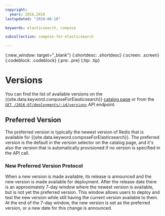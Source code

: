 ```yaml
---
copyright:
  years: 2016,2018
lastupdated: "2018-06-18"

keywords: elasticsearch, compose

subcollection: compose-for-elasticsearch

---
```


{:new_window: target="_blank"}
{:shortdesc: .shortdesc}
{:screen: .screen}
{:codeblock: .codeblock}
{:pre: .pre}
{:tip: .tip}

# Versions

You can find the list of available versions on the {{site.data.keyword.composeForElasticsearch}} [catalog page](https://{DomainName}/catalogcompose-for-elasticsearch) or from the [`GET /2016-07/deployments/:id/versions`](https://apidocs.compose.com/reference#2016-07-get-deployments-versions) API endpoint. 

## Preferred Version

The preferred version is typically the newest version of Redis that is available for {{site.data.keyword.composeForElasticsearch}}. The preferred version is the default in the version selector on the catalog page, and it's also the version that is automatically provisioned if no version is specified in the API call.

### New Preferred Version Protocol

When a new version is made available, its release is announced and the new version is made available for deployment. After the release date there is an approximately 7-day window where the newest version is available, but is not yet the preferred version. This window allows users to deploy and test the new version while still having the current version available to them. At the end of the 7-day window, the new version is set as the preferred version, or a new date for this change is announced.

